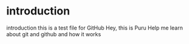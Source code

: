 # introduction
introduction this is a test file for GitHub
Hey, this is Puru
Help me learn about git and github and how it works